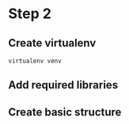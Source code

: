 # Step 2

## Create virtualenv
```virtualenv venv```

## Add required libraries

## Create basic structure



